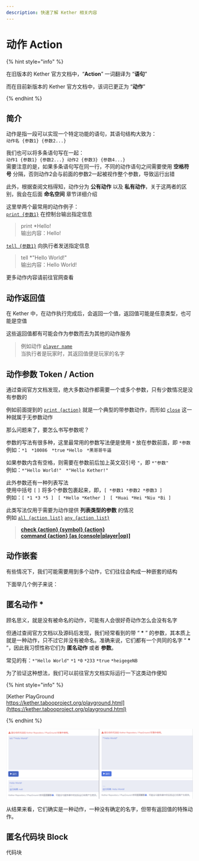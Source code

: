 ```yaml
---
description: 快速了解 Kether 相关内容
---
```


# 动作 Action

{% hint style="info" %}

在旧版本的 Kether 官方文档中，“**Action**” 一词翻译为 “**语句**”

而在目前新版本的 Kether 官方文档中，该词已更正为 “**动作**”

{% endhint %}

## 简介

动作是指一段可以实现一个特定功能的语句，其语句结构大致为：<br>
`动作名 {参数1} {参数2...}`

我们也可以将多条语句写在一起：<br>
`动作1 {参数1} {参数2...} 动作2 {参数3} {参数4...}`<br>
需要注意的是，如果多条语句写在同一行，不同的动作语句之间需要使用 **空格符号** 分隔，否则动作2会与前面的参数2一起被视作整个参数，导致运行出错

此外，根据查阅文档得知，动作分为 **公有动作** 以及 **私有动作**，关于这两者的区别，我会在后面 **命名空间** 章节详细介绍

这里举两个最常用的动作例子：<br>
[`print {参数1}`](https://kether.tabooproject.org/list.html#Print) 在控制台输出指定信息
> print *Hello!<br>
> 输出内容：Hello!

[`tell {参数1}`](https://kether.tabooproject.org/list.html#Tell) 向执行者发送指定信息
> tell *"Hello World!"<br>
> 输出内容：Hello World!

更多动作内容请前往官网查看

## 动作返回值

在 Kether 中，在动作执行完成后，会返回一个值，返回值可能是任意类型，也可能是空值

这些返回值都有可能会作为参数而去为其他的动作服务

> 例如动作 [`player name`](https://kether.tabooproject.org/list.html#Name) <br>
> 当执行者是玩家时，其返回值便是玩家的名字

## 动作参数 Token / Action

通过查阅官方文档发现，绝大多数动作都需要一个或多个参数，只有少数情况是没有参数的

例如前面提到的 [`print {action}`](https://kether.tabooproject.org/list.html#Print) 就是一个典型的带参数动作，而形如 [`close`](https://kether.tabooproject.org/list.html#Close) 这一种就属于无参数动作

那么问题来了，要怎么书写参数呢？

参数的写法有很多种，这里最常用的参数写法便是使用 `*` 放在参数前面，即 `*参数`<br>
例如：`*1` &nbsp; `*10086` &nbsp; `*true` `*Hello` &nbsp; `*黑哥哥牛逼`

如果参数内含有空格，则需要在参数前后加上英文双引号 `"`，即 `*"参数"`<br>
例如：`*"Hello World!"` &nbsp; `*"Hello Kether!"`

此外参数还有一种列表写法<br>
使用中括号 `[` `]` 将多个参数包裹起来，即，`[ *参数1 *参数2 *参数3 ]`<br>
例如：`[ *1 *3 *5 ]` &nbsp; `[ *Hello *Kether ]` &nbsp; `[ *Huai *Hei *Niu *Bi ]`

此类写法仅用于需要为动作提供 **列表类型的参数** 的情况<br>
例如 [`all {action list}`](https://kether.tabooproject.org/list.html#All)
[`any {action list}`](https://kether.tabooproject.org/list.html#Any)


> [**check {action} {symbol} {action}**](https://kether.tabooproject.org/list.html#Check)<br>
> [**command {action} [as (console|player|op)]**](https://kether.tabooproject.org/list.html#Command)

## 动作嵌套

有些情况下，我们可能需要用到多个动作，它们往往会构成一种嵌套的结构

下面举几个例子来说：

## 匿名动作 *

顾名思义，就是没有被命名的动作，可能有人会很好奇动作怎么会没有名字

但通过查阅官方文档以及源码后发现，我们经常看到的带 “ **\*** ” 的参数，其本质上就是一种动作，只不过它并没有被命名。准确来说，它们都有一个共同的名字 “ **\*** ”，因此我习惯性称它们为 **匿名动作** 或者 **参数**。

常见的有：`*"Hello World"` `*1` `*0` `*233` `*true` `*heigegeNB`

为了验证这种想法，我们可以前往官方文档实际运行一下这类动作便知

{% hint style="info" %}

[Kether PlayGround<br>https://kether.tabooproject.org/playground.html](https://kether.tabooproject.org/playground.html)

{% endhint %}

![对比运行演示](../../resources/quick-start/14191722.png)

从结果来看，它们确实是一种动作，一种没有确定的名字，但带有返回值的特殊动作。

## 匿名代码块 Block

代码块